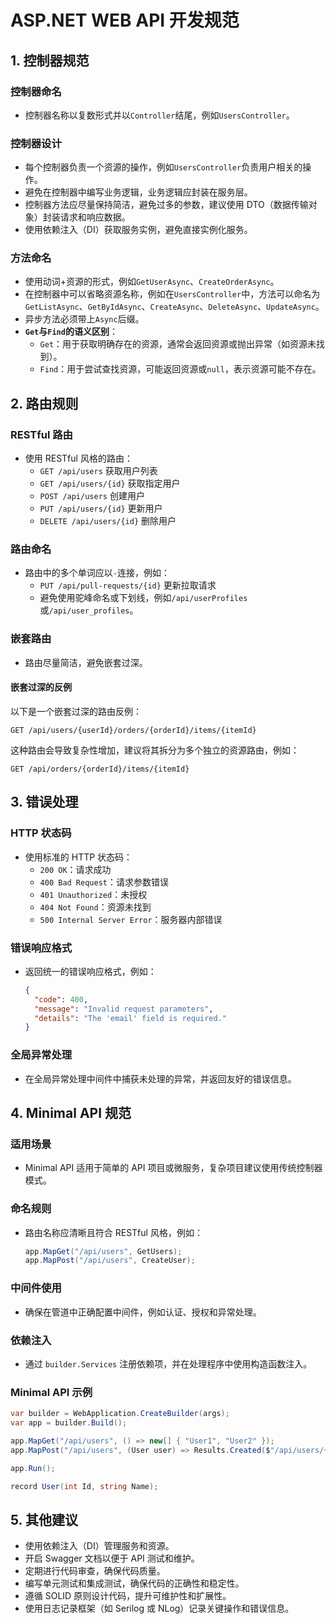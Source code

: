# ASP.NET WEB API 开发规范

## 1. 控制器规范

### 控制器命名

- 控制器名称以复数形式并以`Controller`结尾，例如`UsersController`。

### 控制器设计

- 每个控制器负责一个资源的操作，例如`UsersController`负责用户相关的操作。
- 避免在控制器中编写业务逻辑，业务逻辑应封装在服务层。
- 控制器方法应尽量保持简洁，避免过多的参数，建议使用 DTO（数据传输对象）封装请求和响应数据。
- 使用依赖注入（DI）获取服务实例，避免直接实例化服务。

### 方法命名

- 使用动词+资源的形式，例如`GetUserAsync`、`CreateOrderAsync`。
- 在控制器中可以省略资源名称，例如在`UsersController`中，方法可以命名为`GetListAsync`、`GetByIdAsync`、`CreateAsync`、`DeleteAsync`、`UpdateAsync`。
- 异步方法必须带上`Async`后缀。
- **`Get`与`Find`的语义区别**：
  - `Get`：用于获取明确存在的资源，通常会返回资源或抛出异常（如资源未找到）。
  - `Find`：用于尝试查找资源，可能返回资源或`null`，表示资源可能不存在。

## 2. 路由规则

### RESTful 路由

- 使用 RESTful 风格的路由：
  - `GET /api/users` 获取用户列表
  - `GET /api/users/{id}` 获取指定用户
  - `POST /api/users` 创建用户
  - `PUT /api/users/{id}` 更新用户
  - `DELETE /api/users/{id}` 删除用户

### 路由命名

- 路由中的多个单词应以`-`连接，例如：
  - `PUT /api/pull-requests/{id}` 更新拉取请求
  - 避免使用驼峰命名或下划线，例如`/api/userProfiles`或`/api/user_profiles`。

### 嵌套路由

- 路由尽量简洁，避免嵌套过深。

#### 嵌套过深的反例

以下是一个嵌套过深的路由反例：

```
GET /api/users/{userId}/orders/{orderId}/items/{itemId}
```

这种路由会导致复杂性增加，建议将其拆分为多个独立的资源路由，例如：

```
GET /api/orders/{orderId}/items/{itemId}
```

## 3. 错误处理

### HTTP 状态码

- 使用标准的 HTTP 状态码：
  - `200 OK`：请求成功
  - `400 Bad Request`：请求参数错误
  - `401 Unauthorized`：未授权
  - `404 Not Found`：资源未找到
  - `500 Internal Server Error`：服务器内部错误

### 错误响应格式

- 返回统一的错误响应格式，例如：
  ```json
  {
    "code": 400,
    "message": "Invalid request parameters",
    "details": "The 'email' field is required."
  }
  ```

### 全局异常处理

- 在全局异常处理中间件中捕获未处理的异常，并返回友好的错误信息。

## 4. Minimal API 规范

### 适用场景

- Minimal API 适用于简单的 API 项目或微服务，复杂项目建议使用传统控制器模式。

### 命名规则

- 路由名称应清晰且符合 RESTful 风格，例如：
  ```csharp
  app.MapGet("/api/users", GetUsers);
  app.MapPost("/api/users", CreateUser);
  ```

### 中间件使用

- 确保在管道中正确配置中间件，例如认证、授权和异常处理。

### 依赖注入

- 通过 `builder.Services` 注册依赖项，并在处理程序中使用构造函数注入。

### Minimal API 示例

```csharp
var builder = WebApplication.CreateBuilder(args);
var app = builder.Build();

app.MapGet("/api/users", () => new[] { "User1", "User2" });
app.MapPost("/api/users", (User user) => Results.Created($"/api/users/{user.Id}", user));

app.Run();

record User(int Id, string Name);
```

## 5. 其他建议

- 使用依赖注入（DI）管理服务和资源。
- 开启 Swagger 文档以便于 API 测试和维护。
- 定期进行代码审查，确保代码质量。
- 编写单元测试和集成测试，确保代码的正确性和稳定性。
- 遵循 SOLID 原则设计代码，提升可维护性和扩展性。
- 使用日志记录框架（如 Serilog 或 NLog）记录关键操作和错误信息。
